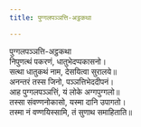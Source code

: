 ```yaml
---
title: पुग्गलपञ्‍ञत्ति-अट्ठकथा

---
```

पुग्गलपञ्‍ञत्ति-अट्ठकथा  
निपुणत्थं पकरणं, धातुभेदप्पकासनो।  
सत्था धातुकथं नाम, देसयित्वा सुरालये॥  
अनन्तरं तस्स जिनो, पञ्‍ञत्तिभेददीपनं।  
आह पुग्गलपञ्‍ञत्तिं, यं लोके अग्गपुग्गलो॥  
तस्सा संवण्णनोकासो, यस्मा दानि उपागतो।  
तस्मा नं वण्णयिस्सामि, तं सुणाथ समाहिताति॥  